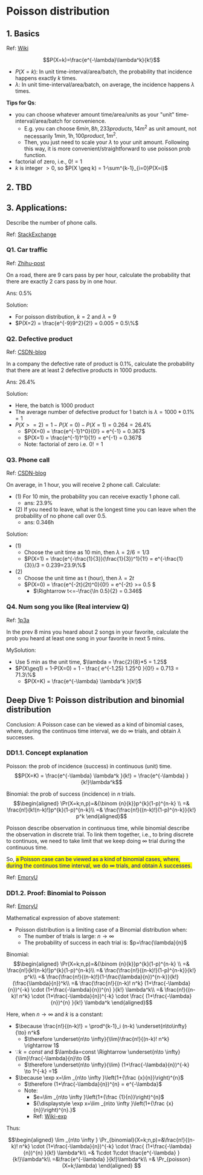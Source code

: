 # Poisson distribution

## 1. Basics

Ref: [Wiki](https://en.wikipedia.org/wiki/Poisson_distribution)



$$P(X=k)=\frac{e^{-\lambda}\lambda^k}{k!}$$

- $P(X=k)$: In unit time-interval/area/batch, the probability that incidence happens exactly $k$ times.
- $\lambda$: In unit time-interval/area/batch, on average, the incidence happens $\lambda$ times.

**Tips for Qs**: 
- you can choose whatever amount time/area/units as your "unit" time-interval/area/batch for convenience.
  - E.g. you can choose $6min, 8h, 233products, 14m^2$ as unit amount, not necessarily $1min, 1h, 100 product,1m^2$.
  - Then, you just need to scale your $\lambda$ to your unit amount. Following this way, it is more convenient/straightforward to use poisson prob function. 
- factorial of zero, i.e., $0! = 1$
- $k$ is integer $>0$, so $P(X \geq k) = 1-\sum^{k-1}_{i=0}P(X=i)$

## 2. TBD

## 3. Applications:

Describe the number of phone calls.

Ref: [StackExchange](https://math.stackexchange.com/questions/1914125/finding-a-distribution-for-phone-calls)

### Q1. Car traffic

Ref: [Zhihu-post](https://zhuanlan.zhihu.com/p/35698275)

On a road, there are 9 cars pass by per hour, calculate the probability that there are exactly 2 cars pass by in one hour.

Ans: 0.5%

Solution:

- For poisson distribution, $k = 2$ and $\lambda = 9$
- $P(X=2) = \frac{e^{-9}9^2}{2!} = 0.005 = 0.5\%$



### Q2. Defective product

Ref: [CSDN-blog](https://blog.csdn.net/xian__xian/article/details/112261123)

In a company the defective rate of product is 0.1%, calculate the probability that there are at least 2 defective products in 1000 products.

Ans: 26.4%

Solution:

- Here, the batch is 1000 product
- The average number of defective product for 1 batch is $\lambda = 1000*0.1\% = 1$
- $P(X>=2) = 1-P(X=0) - P(X=1) = 0.264 = 26.4\%$
  - $P(X=0) = \frac{e^{-1}1^0}{0!} = e^{-1} = 0.367$
  - $P(X=1) = \frac{e^{-1}1^1}{1!} = e^{-1} = 0.367$
  - Note: factorial of zero i.e. $0! = 1$


### Q3. Phone call


Ref: [CSDN-blog](https://blog.csdn.net/xian__xian/article/details/112261123)

On average, in 1 hour, you will receive 2 phone call. Calculate:

- (1) For 10 min, the probability you can receive exactly 1 phone call.
  - ans: 23.9%
- (2) If you need to leave, what is the longest time you can leave when the probability of no phone call over 0.5.
  - ans: 0.346h

Solution:

- (1)
  - Choose the unit time as 10 min, then $\lambda = 2/6 = 1/3$
  - $P(X=1) = \frac{e^{-\frac{1}{3}}(\frac{1}{3})^1}{1!} = e^{-\frac{1}{3}}/3 = 0.239=23.9\%$
- (2)
  - Choose the unit time as t (hour), then $\lambda = 2t$
  - $P(X=0) = \frac{e^{-2t}(2t)^0}{0!} = e^{-2t} >= 0.5 $
    - $\Rightarrow t<=-\frac{\ln 0.5}{2} = 0.346$

### Q4. Num song you like (Real interview Q)

Ref: [1p3a](https://www.1point3acres.com/bbs/thread-792313-1-1.html)

In the prev 8 mins you heard about 2 songs in your favorite, calculate the prob you heard at least one song in your favorite in next 5 mins.

MySolution:
- Use 5 min as the unit time, $\lambda = \frac{2}{8}*5 = 1.25$
- $P(X\geq1) = 1-P(X=0) = 1 - \frac{ e^{-1.25} 1.25^0 }{0!} = 0.713 = 71.3\%$
  - $P(X=K) = \frac{e^{-\lambda} \lambda^k }{k!}$


## Deep Dive 1: Poisson distribution and binomial distribution

Conclusion: A Poisson case can be viewed as a kind of binomial cases, where, during the continuos time interval, we do $\infty$ trials, and obtain $\lambda$ successes.


### DD1.1. Concept explanation

Poisson: the prob of incidence (success) in continuous (unit) time.
$$P(X=K) = \frac{e^{-\lambda} \lambda^k }{k!} = \frac{e^{-\lambda}  }{k!}\lambda^k$$

Binomial: the prob of success (incidence) in $n$ trials.
$$\begin{aligned}
    \Pr(X=k;n,p)=&{\binom {n}{k}}p^{k}(1-p)^{n-k} \\ 
    =& \frac{n!}{k!(n-k)!}p^{k}(1-p)^{n-k}\\
    =& \frac{\frac{n!}{(n-k)!}(1-p)^{n-k}}{k!} p^k
\end{aligned}$$

Poisson describe observation in continuous time, while binomial describe the observation in discrete trial. To link them together, i.e., to bring discrete to continuos, we need to take limit that we keep doing $\infty$ trial during the continuous time.

So, <mark style="background-color:yellow;"><font color="#0000dd">a Poisson case can be viewed as a kind of binomial cases, where, during the continuos time interval, we do $\infty$ trials, and obtain $\lambda$ successes.</font></mark>


Ref: [EmoryU](http://mathcenter.oxford.emory.edu/site/math117/connectingPoissonAndBinomial/)

### DD1.2. Proof: Binomial to Poisson

Ref: [EmoryU](http://mathcenter.oxford.emory.edu/site/math117/connectingPoissonAndBinomial/)

Mathematical expression of above statement:

- Poisson distribution is a limiting case of a Binomial distribution when:
  - The number of trials is large:  $n\rightarrow \infty$
  - The probability of success in each trial is: $p=\frac{\lambda}{n}$


Binomial: 
$$\begin{aligned}
    \Pr(X=k;n,p)=&{\binom {n}{k}}p^{k}(1-p)^{n-k} \\ 
    =& \frac{n!}{k!(n-k)!}p^{k}(1-p)^{n-k}\\
    =& \frac{\frac{n!}{(n-k)!}(1-p)^{n-k}}{k!} p^k\\
    =& \frac{\frac{n!}{(n-k)!}(1-\frac{\lambda}{n})^{n-k}}{k!} (\frac{\lambda}{n})^k\\
    =& \frac{\frac{n!}{(n-k)! n^k} (1+\frac{-\lambda}{n})^{-k}  \cdot  (1+\frac{-\lambda}{n})^{n}   }{k!} \lambda^k\\
    =& \frac{n!}{(n-k)! n^k} \cdot (1+\frac{-\lambda}{n})^{-k} \cdot \frac{   (1+\frac{-\lambda}{n})^{n}   }{k!} \lambda^k
\end{aligned}$$

Here, when $n\rightarrow \infty$ and $k$ is a constant:
- $\because \frac{n!}{(n-k)!} = \prod^{k-1}_i (n-k) \underset{n\to\infty}{\to} n^k$
  - $\therefore \underset{n\to \infty}{\lim}\frac{n!}{(n-k)! n^k} \rightarrow 1$
- $\because k=const$ and $\lambda=const \Rightarrow \underset{n\to \infty}{\lim}\frac{-\lambda}{n}\to 0$ 
  - $\therefore \underset{n\to \infty}{\lim} (1+\frac{-\lambda}{n})^{-k} \to 1^{-k} =1$
- $\because \exp x=\lim _{n\to \infty }\left(1+{\frac {x}{n}}\right)^{n}$
  - $\therefore (1+\frac{-\lambda}{n})^{n} = e^{-\lambda}$
  - Note:
    - $e=\lim _{n\to \infty }\left(1+{\frac {1}{n}}\right)^{n}$
    - ${\displaystyle \exp x=\lim _{n\to \infty }\left(1+{\frac {x}{n}}\right)^{n}.}$
    - Ref: [Wiki-exp](https://en.wikipedia.org/wiki/Exponential_function)

Thus:

$$\begin{aligned}
    \lim _{n\to \infty } \Pr_{binomial}(X=k;n,p)=&\frac{n!}{(n-k)! n^k} \cdot (1+\frac{-\lambda}{n})^{-k} \cdot \frac{   (1+\frac{-\lambda}{n})^{n}   }{k!} \lambda^k\\
    =& 1\cdot 1\cdot \frac{e^{-\lambda}  }{k!}\lambda^k\\
    =&\frac{e^{-\lambda}  }{k!}\lambda^k\\
    =& \Pr_{poisson}(X=k;\lambda)
\end{aligned}
$$



